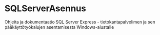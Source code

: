 # SQLServerAsennus
Ohjeita ja dokumentaatio SQL Server Express - tietokantapalvelimen ja sen pääkäyttötyökalujen asentamisesta Windows-alustalle
